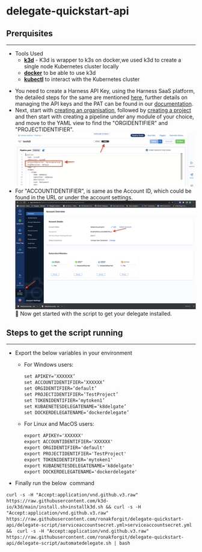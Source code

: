 # delegate-quickstart-api
## Prerquisites

---
- Tools Used
    - [**k3d**](https://k3d.io/v5.4.6/) - K3d is wrapper to k3s on docker,we used k3d to create a single node Kubernetes cluster locally 
    - [**docker**](https://docs.docker.com/install/) to be able to use k3d
    - [**kubectl**](https://k3d.io/v5.4.6/) to interact with the Kubernetes cluster
 * You need to create a Harness API Key, using the Harness SaaS platform, the detailed steps for the same are mentioned [here](https://docs.harness.io/article/bn72tvbj6r-harness-rest-api-reference#step_1_create_a_harness_api_key_and_pat), further details on managing the API keys and the PAT can be found in our [documentation](https://docs.harness.io/article/tdoad7xrh9-add-and-manage-api-keys#harness_api_key).
 * Next, start with [creating an organisation](https://docs.harness.io/article/36fw2u92i4-create-an-organization#step_1_create_a_harness_org), followed by [creating a project](https://docs.harness.io/article/36fw2u92i4-create-an-organization#step_3_create_a_project) and then start with creating a pipeline under any module of your choice, and move to the YAML view to find the "ORGIDENTIFIER" and "PROJECTIDENTIFIER". 
![Alt Text](readme-images/YAML-view.png)
 * For "ACCOUNTIDENTIFIER", is same as the Account ID, which could be found in the URL or under the account settings.
![Alt Text](readme-images/account-id.png)
:tada: Now get started with the script to get your delegate installed. 

## Steps to get the script running

---
*   Export the below variables  in your environment 
    
    - For Windows users:
        
        ```ssh
        set APIKEY=‘XXXXXX’
        set ACCOUNTIDENTIFIER=‘XXXXXX’
        set ORGIDENTIFIER=‘default’
        set PROJECTIDENTIFIER=‘TestProject’
        set TOKENIDENTIFIER=‘mytoken1’
        set KUBAENETESDELEGATENAME=‘k8delgate’
        set DOCKERDELEGATENAME=‘dockerdelegate’
        ```
    - For Linux and MacOS users:
    
        ```ssh
        export APIKEY='XXXXXX'
        export ACCOUNTIDENTIFIER='XXXXXX'
        export ORGIDENTIFIER='default'
        export PROJECTIDENTIFIER='TestProject'
        export TOKENIDENTIFIER='mytoken1'
        export KUBAENETESDELEGATENAME='k8delgate'
        export DOCKERDELEGATENAME='dockerdelegate'
        ```

* Finally run the below  command

```ssh
curl -s -H "Accept:application/vnd.github.v3.raw" https://raw.githubusercontent.com/k3d-io/k3d/main/install.sh>installk3d.sh && curl -s -H "Accept:application/vnd.github.v3.raw" https://raw.githubusercontent.com/ronakforgit/delegate-quickstart-api/delegate-script/serviceaccountsecret.yml>serviceaccountsecret.yml &&  curl -s -H "Accept:application/vnd.github.v3.raw" https://raw.githubusercontent.com/ronakforgit/delegate-quickstart-api/delegate-script/automatedelegate.sh | bash
```